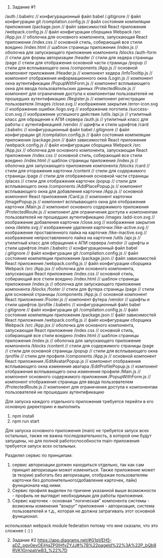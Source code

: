 1. Задание #1

/auth
  /.babelrc			// конфигурационный файл babel
  /.gitignore			// файл конфигурации git
  /compilation.config.js	// файл состояния компиляции приложения
  /package.json			// файл зависимостей React приложения
  /webpack.config.js		// файл конфигурации сборщика Webpack
  /src
    /App.jsx			// оболочка для основного компонента, запускающая React приложение
    /index.css			// основной стиль, собирающий все стили воедино
    /index.html			// шаблон страницы приложения
    /index.js			// оболочка для запускающего приложение компонента
    /blocks
      /auth-form 		// стили для формы авторизации
      /header			// стили для хедера страницы
      /page			// стили для отображения основной части страницы
      /popup			// стили для всплывающего окна
    /components
      /App.js			// основной компонент приложения
      /Header.js	        // компонент хедера
      /InfoTooltip.js		// компонент отображения информационного окна
      /Login.js			// компонент окна аутентификации
      /PopupWithForm.js		// компонент всплывающего окна для ввода пользовательских данных
      /ProtectedRoute.js	// компонент для ограничения доступа к компонентам пользователей не прошедших аутентификацию
      /Register.js		// компонент регистрации пользователя
    /images
      /close.svg		// изображение закрытия
      /error-icon.svg		// изображение ошибки
      /logo.svg 		// изображение логотипа
      /success-icon.svg		// изображение успешного действия
    /utils
      /api.js			// утилитный класс для обращения к АПИ сервера
      /auth.js			// утилитный класс для работы с аутентификацией 
    /vendor			// шрифты и стили шрифтов
/card
  /.babelrc			// конфигурационный файл babel
  /.gitignore			// файл конфигурации git
  /compilation.config.js	// файл состояния компиляции приложения
  /package.json			// файл зависимостей React приложения
  /webpack.config.js		// файл конфигурации сборщика Webpack
  /src
    /App.jsx			// оболочка для основного компонента, запускающая React приложение
    /index.css			// основной стиль, собирающий все стили воедино
    /index.html			// шаблон страницы приложения
    /index.js			// оболочка для запускающего приложение компонента
    /blocks
      /card         	// стили для оторажения карточки
      /content 			// стили для содержимого страницы
      /page			    // стили для отображения основной части страницы
      /places			// стили для отображения карточек
      /popup			// стили для всплывающего окна
    /components
      /AddPlacePopup.js // компонент всплывающего окна для добавления карточки
      /App.js           // основной компонент React приложения
      /Card.js          // компонент карточки
      /ImagePopup.js    // компонент всплывающего окна для отображения карточки
      /Main.js          // компонент основного содержимого приложения
      /ProtectedRoute.js    // компонент для ограничения доступа к компонентам пользователей не прошедших аутентификацию
    /images
      /add-icon.svg     // изображение добавления карточки
      /close.svg        // изображение закрытия окна
      /delete.svg       // изображение удаления карточки
      /like-active.svg  // изображение проставленного лайка на карточке
      /like-inactive.svg    // изображение непроставленного лайка на карточке
    /utils
      /api.js			// утилитный класс для обращения к АПИ сервера
    /vendor			// шрифты и стили шрифтов
/main
  /.babelrc			// конфигурационный файл babel
  /.gitignore			// файл конфигурации git
  /compilation.config.js	// файл состояния компиляции приложения
  /package.json			    // файл зависимостей React приложения
  /webpack.config.js		// файл конфигурации сборщика Webpack
  /src
    /App.jsx			// оболочка для основного компонента, запускающая React приложение
    /index.css			// основной стиль, собирающий все стили воедино
    /index.html			// шаблон страницы приложения
    /index.js			// оболочка для запускающего приложение компонента
    /blocks
      /footer           // стили для футера страницы
      /page             // стили для основной страницы
    /components
      /App.js           // основной компонент React приложения
      /Footer.js        // компонент футера
    /vendor			    // шрифты и стили шрифтов
/profile
  /.babelrc			// конфигурационный файл babel
  /.gitignore			// файл конфигурации git
  /compilation.config.js	// файл состояния компиляции приложения
  /package.json			    // файл зависимостей React приложения
  /webpack.config.js		// файл конфигурации сборщика Webpack
  /src
    /App.jsx			// оболочка для основного компонента, запускающая React приложение
    /index.css			// основной стиль, собирающий все стили воедино
    /index.html			// шаблон страницы приложения
    /index.js			// оболочка для запускающего приложение компонента
    /blocks
      /content 			// стили для содержимого страницы
      /page             // стили для основной страницы
      /popup			// стили для всплывающего окна
      /profile          // стили для профиля
    /components
      /App.js           // основной компонент React приложения
      /EditAvatarPopup.js   // компонент отображения всплывающего окна изменения аватара
      /EditProfilePopup.js  // компонент отображения всплывающего окна изменения профиля
      /Main.js              // компонент основного содержимого приложения
      /PopupWithForm.js     // компонент отображения страницы для ввода пользователем
      /ProtectedRoute.js    // компонент для ограничения доступа к компонентам пользователей не прошедших аутентификацию


Для запуска каждого отдельного приложения требуется перейти в его основную директорию и выполнить
1. npm install
2. npm run start

Для запуска основного приложения (main) не требуется запуск всех остальных, также не важна последовательность, в которой они будут запущены, но для полной работоспособности main-приложения требуется запуск всех остальных.

Разделял сервис по принципам:
1. сервис авторизации должен находиться отдельно, так как сам принцип авторизации может измениться. Также приложение может (в теории) работать без авторизации, отображая пользователям карточки без дополнительного(добавление карточек, лайк) функционала над ними.
2. Сервис профиля выделен по причине указанной выше возможности - профиль не выглядит необходимым для работы приложения.
3. Сервис карточек - основная "логическая" компонента системы - возможны изменения "вокруг" приложения - авторизация, система пользователей и т.д., которая не должна затрагивать этот основной функционал.

использовал webpack module federation потому что мне сказали, что это сложнее ( :) )


2. Задание #2
https://app.diagrams.net/#G1qVEH5-aDZ_pgv0evOEjHqZP0IHfvZYJJ#%7B%22pageId%22%3A%22P_bQb8RVK1GrnpaVwB3_%22%7D
